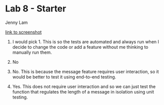 # Lab 8 - Starter
Jenny Lam

[link to screenshot]("screenshot.png")
1. I would pick 1. This is so the tests are automated and always run when I decide to change the code or add a feature without me thinking to manually run them.

2. No

3. No. This is because the message feature requires user interaction, so it would be better to test it using end-to-end testing.

4. Yes. This does not require user interaction and so we can just test the function that regulates the length of a message in isolation using unit testing.